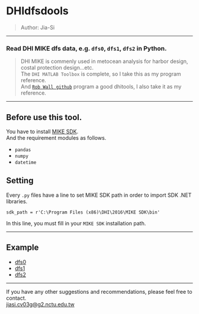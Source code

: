 # DHIdfsdools 
> Author: Jia-Si

--------------- 
### Read DHI MIKE dfs data, e.g. `dfs0`, `dfs1`, `dfs2` in Python.
  
> DHI MIKE is commenly used in metocean analysis for harbor design, costal protection design...etc.  
> The `DHI MATLAB Toolbox` is complete, so I take this as my program reference.  
> And [`Rob Wall github`](https://github.com/robjameswall) program a good dhitools, I also take it as my reference.  

-------------------  
## Before use this tool.  
You have to install [MIKE SDK](https://www.mikepoweredbydhi.com/download/mike-2016/mike-sdk?ref=%7B181C63FF-2342-4C41-9F84-F93884595EF3%7D).  
And the requirement modules as follows.  
* `pandas`
* `numpy`
* `datetime`
  
## Setting  
Every `.py` files have a line to set MIKE SDK path in order to import SDK .NET libraries.
```
sdk_path = r'C:\Program Files (x86)\DHI\2016\MIKE SDK\bin'
```
In this line, you must fill in your `MIKE SDK` installation path.  

--------------------
## Example
* [dfs0](/demo/dfs0_demo.ipynb)
* [dfs1](/demo/dfs1_demo.ipynb)
* [dfs2](/demo/dfs2_demo.ipynb)

--------------------
  
  
If you have any other suggestions and recommendations, please feel free to contact.  
<jiasi.cv03g@g2.nctu.edu.tw>
